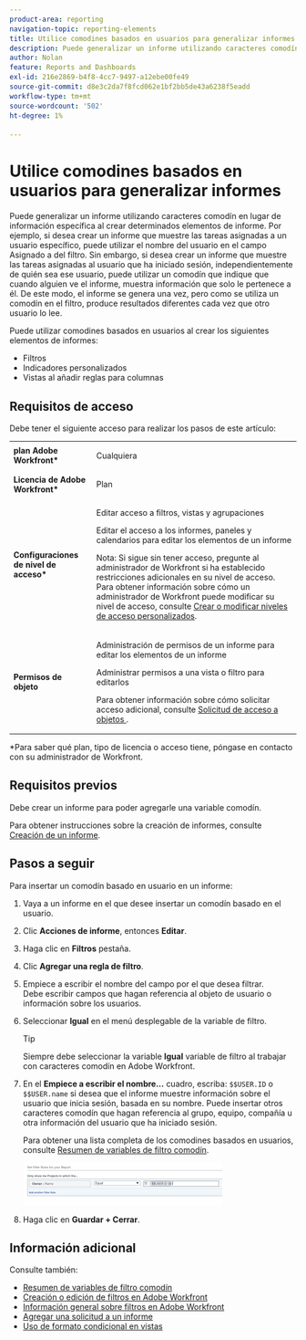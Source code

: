 ```yaml
---
product-area: reporting
navigation-topic: reporting-elements
title: Utilice comodines basados en usuarios para generalizar informes
description: Puede generalizar un informe utilizando caracteres comodín en lugar de información específica al crear determinados elementos de informe.
author: Nolan
feature: Reports and Dashboards
exl-id: 216e2869-b4f8-4cc7-9497-a12ebe00fe49
source-git-commit: d8e3c2da7f8fcd062e1bf2bb5de43a6238f5eadd
workflow-type: tm+mt
source-wordcount: '502'
ht-degree: 1%

---
```


# Utilice comodines basados en usuarios para generalizar informes

Puede generalizar un informe utilizando caracteres comodín en lugar de información específica al crear determinados elementos de informe. Por ejemplo, si desea crear un informe que muestre las tareas asignadas a un usuario específico, puede utilizar el nombre del usuario en el campo Asignado a del filtro. Sin embargo, si desea crear un informe que muestre las tareas asignadas al usuario que ha iniciado sesión, independientemente de quién sea ese usuario, puede utilizar un comodín que indique que cuando alguien ve el informe, muestra información que solo le pertenece a él. De este modo, el informe se genera una vez, pero como se utiliza un comodín en el filtro, produce resultados diferentes cada vez que otro usuario lo lee.

Puede utilizar comodines basados en usuarios al crear los siguientes elementos de informes:

* Filtros
* Indicadores personalizados
* Vistas al añadir reglas para columnas

## Requisitos de acceso

Debe tener el siguiente acceso para realizar los pasos de este artículo:

<table style="table-layout:auto"> 
 <col> 
 <col> 
 <tbody> 
  <tr> 
   <td role="rowheader"><strong>plan Adobe Workfront*</strong></td> 
   <td> <p>Cualquiera</p> </td> 
  </tr> 
  <tr> 
   <td role="rowheader"><strong>Licencia de Adobe Workfront*</strong></td> 
   <td> <p>Plan </p> </td> 
  </tr> 
  <tr> 
   <td role="rowheader"><strong>Configuraciones de nivel de acceso*</strong></td> 
   <td> <p>Editar acceso a filtros, vistas y agrupaciones</p> <p>Editar el acceso a los informes, paneles y calendarios para editar los elementos de un informe</p> <p>Nota: Si sigue sin tener acceso, pregunte al administrador de Workfront si ha establecido restricciones adicionales en su nivel de acceso. Para obtener información sobre cómo un administrador de Workfront puede modificar su nivel de acceso, consulte <a href="../../../administration-and-setup/add-users/configure-and-grant-access/create-modify-access-levels.md" class="MCXref xref">Crear o modificar niveles de acceso personalizados</a>.</p> </td> 
  </tr> 
  <tr> 
   <td role="rowheader"><strong>Permisos de objeto</strong></td> 
   <td> <p>Administración de permisos de un informe para editar los elementos de un informe</p> <p>Administrar permisos a una vista o filtro para editarlos</p> <p>Para obtener información sobre cómo solicitar acceso adicional, consulte <a href="../../../workfront-basics/grant-and-request-access-to-objects/request-access.md" class="MCXref xref">Solicitud de acceso a objetos </a>.</p> </td> 
  </tr> 
 </tbody> 
</table>

&#42;Para saber qué plan, tipo de licencia o acceso tiene, póngase en contacto con su administrador de Workfront.

## Requisitos previos

Debe crear un informe para poder agregarle una variable comodín.

Para obtener instrucciones sobre la creación de informes, consulte [Creación de un informe](../../../reports-and-dashboards/reports/creating-and-managing-reports/create-report.md).

## Pasos a seguir

Para insertar un comodín basado en usuario en un informe:

1. Vaya a un informe en el que desee insertar un comodín basado en el usuario.
1. Clic **Acciones de informe**, entonces **Editar**.

1. Haga clic en **Filtros** pestaña.
1. Clic **Agregar una regla de filtro**.
1. Empiece a escribir el nombre del campo por el que desea filtrar.\
   Debe escribir campos que hagan referencia al objeto de usuario o información sobre los usuarios.
1. Seleccionar **Igual** en el menú desplegable de la variable de filtro.

   >[!TIP]
   >
   >Siempre debe seleccionar la variable **Igual** variable de filtro al trabajar con caracteres comodín en Adobe Workfront.

1. En el **Empiece a escribir el nombre...** cuadro, escriba: `$$USER.ID` o `$$USER.name` si desea que el informe muestre información sobre el usuario que inicia sesión, basada en su nombre. Puede insertar otros caracteres comodín que hagan referencia al grupo, equipo, compañía u otra información del usuario que ha iniciado sesión.

   Para obtener una lista completa de los comodines basados en usuarios, consulte [Resumen de variables de filtro comodín](../../../reports-and-dashboards/reports/reporting-elements/understand-wildcard-filter-variables.md).

   ![](assets/user-based-wildcard-in-project-filter-350x74.png)

1. Haga clic en **Guardar + Cerrar**.

## Información adicional

Consulte también:

<!--outdated: * [Basic Report Creation Program](https://one.workfront.com/s/basic-report-creation-program) -->
* [Resumen de variables de filtro comodín](../../../reports-and-dashboards/reports/reporting-elements/understand-wildcard-filter-variables.md)
* [Creación o edición de filtros en Adobe Workfront](../../../reports-and-dashboards/reports/reporting-elements/create-filters.md)
* [Información general sobre filtros en Adobe Workfront](../../../reports-and-dashboards/reports/reporting-elements/filters-overview.md)
* [Agregar una solicitud a un informe](../../../reports-and-dashboards/reports/creating-and-managing-reports/add-prompt-report.md)
* [Uso de formato condicional en vistas](../../../reports-and-dashboards/reports/reporting-elements/use-conditional-formatting-views.md)

